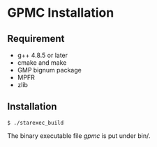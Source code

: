 # GPMC Installation

## Requirement
- g++ 4.8.5 or later
- cmake and make
- GMP bignum package
- MPFR
- zlib

## Installation
```
$ ./starexec_build
```
The binary executable file *gpmc* is put under bin/.
